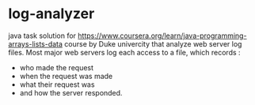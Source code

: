 # log-analyzer

java task solution for https://www.coursera.org/learn/java-programming-arrays-lists-data course by Duke univercity
that analyze web server log files. Most major web servers log each access to a file, 
which records : 
- who made the request 
- when the request was made 
- what their request was
- and how the server responded.

